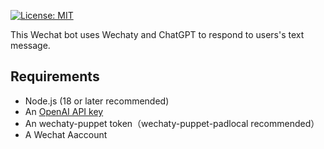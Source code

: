 [![License: MIT](https://img.shields.io/badge/License-MIT-yellow.svg)](https://opensource.org/licenses/MIT)

This Wechat bot uses Wechaty and ChatGPT to respond to users's text message.


## Requirements
-   Node.js (18 or later recommended)
-   An [OpenAI API key](https://beta.openai.com/signup)
-  An wechaty-puppet token（wechaty-puppet-padlocal recommended）
-   A Wechat Aaccount

